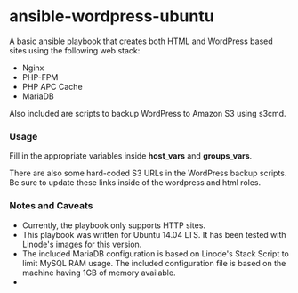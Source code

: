 <h1>ansible-wordpress-ubuntu</h1>

A basic ansible playbook that creates both HTML and WordPress based sites using the following web stack:

<ul>
	<li>Nginx</li>
	<li>PHP-FPM</li>
	<li>PHP APC Cache</li>
	<li>MariaDB</li>
</ul>

Also included are scripts to backup WordPress to Amazon S3 using s3cmd.

<h3>Usage</h3>

Fill in the appropriate variables inside <b>host_vars</b> and <b>groups_vars</b>.

There are also some hard-coded S3 URLs in the WordPress backup scripts. Be sure to update these links inside of the wordpress and html roles.

<h3>Notes and Caveats</h3>

<ul>
<li>Currently, the playbook only supports HTTP sites.</li>
<li>This playbook was written for Ubuntu 14.04 LTS. It has been tested with Linode's images for this version.</li>
<li>The included MariaDB configuration is based on Linode's Stack Script to limit MySQL RAM usage. The included configuration file is based on the machine having 1GB of memory available.<li>
</ul>